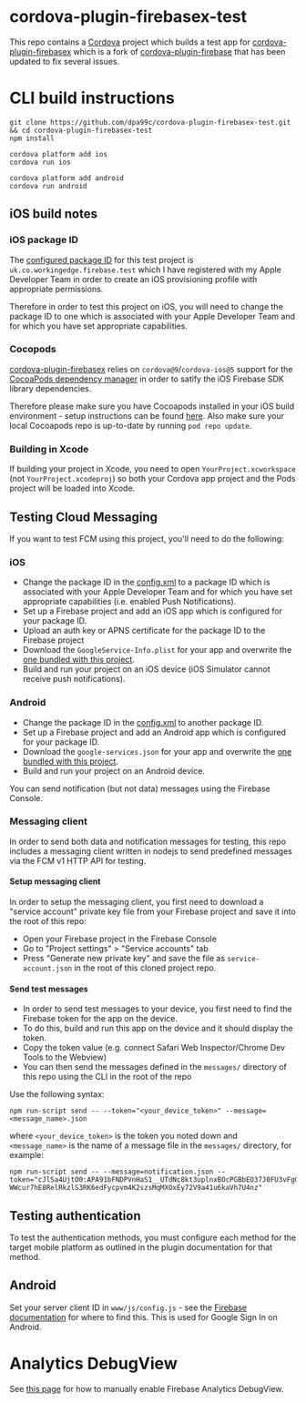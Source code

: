 cordova-plugin-firebasex-test
============================
This repo contains a [Cordova](http://cordova.apache.org/) project which builds a test app for [cordova-plugin-firebasex](https://github.com/dpa99c/cordova-plugin-firebasex) which is a fork of [cordova-plugin-firebase](https://github.com/arnesson/cordova-plugin-firebase) that has been updated to fix several issues.

# CLI build instructions

    git clone https://github.com/dpa99c/cordova-plugin-firebasex-test.git && cd cordova-plugin-firebasex-test
    npm install
    
    cordova platform add ios
    cordova run ios
    
    cordova platform add android
    cordova run android
    
## iOS build notes

### iOS package ID
The [configured package ID](https://github.com/dpa99c/cordova-plugin-firebasex-test/blob/master/config.xml#L2) for this test project is `uk.co.workingedge.firebase.test` which I have registered with my Apple Developer Team in order to create an iOS provisioning profile with appropriate permissions.

Therefore in order to test this project on iOS, you will need to change the package ID to one which is associated with your Apple Developer Team and for which you have set appropriate capabilities.

### Cocopods
[cordova-plugin-firebasex](https://github.com/dpa99c/cordova-plugin-firebasex) relies on `cordova@9`/`cordova-ios@5` support for the [CocoaPods dependency manager]( https://cocoapods.org/) in order to satify the iOS Firebase SDK library dependencies.

Therefore please make sure you have Cocoapods installed in your iOS build environment - setup instructions can be found [here](https://cocoapods.org/).
Also make sure your local Cocoapods repo is up-to-date by running `pod repo update`.

### Building in Xcode
If building your project in Xcode, you need to open `YourProject.xcworkspace` (not `YourProject.xcodeproj`) so both your Cordova app project and the Pods project will be loaded into Xcode.

## Testing Cloud Messaging
If you want to test FCM using this project, you'll need to do the following:

### iOS
- Change the package ID in the [config.xml](https://github.com/dpa99c/cordova-plugin-firebasex-test/blob/master/config.xml#L2) to a package ID which is associated with your Apple Developer Team and for which you have set appropriate capabilities (i.e. enabled Push Notifications).
- Set up a Firebase project and add an iOS app which is configured for your package ID.
- Upload an auth key or APNS certificate for the package ID to the Firebase project
- Download the `GoogleService-Info.plist` for your app and overwrite the [one bundled with this project](https://github.com/dpa99c/cordova-plugin-firebasex-test/blob/master/www/GoogleService-Info.plist).
- Build and run your project on an iOS device (iOS Simulator cannot receive push notifications).

### Android
- Change the package ID in the [config.xml](https://github.com/dpa99c/cordova-plugin-firebasex-test/blob/master/config.xml#L2) to another package ID.
- Set up a Firebase project and add an Android app which is configured for your package ID.
- Download the `google-services.json` for your app and overwrite the [one bundled with this project](https://github.com/dpa99c/cordova-plugin-firebasex-test/blob/master/www/google-services.json).
- Build and run your project on an Android device.

You can send notification (but not data) messages using the Firebase Console.

### Messaging client
In order to send both data and notification messages for testing, this repo includes a messaging client written in nodejs to send predefined messages via the FCM v1 HTTP API for testing.

#### Setup messaging client
In order to setup the messaging client, you first need to download a "service account" private key file from your Firebase project and save it into the root of this repo:

- Open your Firebase project in the Firebase Console
- Go to "Project settings" > "Service accounts" tab
- Press "Generate new private key" and save the file as `service-account.json` in the root of this cloned project repo.

#### Send test messages

- In order to send test messages to your device, you first need to find the Firebase token for the app on the device.
- To do this, build and run this app on the device and it should display the token.
- Copy the token value (e.g. connect Safari Web Inspector/Chrome Dev Tools to the Webview)
- You can then send the messages defined in the `messages/` directory of this repo using the CLI in the root of the repo

Use the following syntax:
```
npm run-script send -- --token="<your_device_token>" --message=<message_name>.json
```
where `<your_device_token>` is the token you noted down and `<message_name>` is the name of a message file in the `messages/` directory, for example:

```    
npm run-script send -- --message=notification.json --token="cJlSa4UjtO0:APA91bFNDPVnHaS1__UTdNc8kt3uplnxBOcPGBbEO37J0FU3vFgGyud7gWDT2RJ5VmSJ68qFyiCu0y-WWcur7hE8RelRkzlS3RK6edFycpvm4K2szsMqMXOxEy72V9a41u6kaVh7U4nz"
```

## Testing authentication
To test the authentication methods, you must configure each method for the target mobile platform as outlined in the plugin documentation for that method.

## Android
Set your server client ID in `www/js/config.js` - see the [Firebase documentation](https://firebase.google.com/docs/auth/android/google-signin#authenticate_with_firebase) for where to find this. This is used for Google Sign In on Android.

# Analytics DebugView
See [this page](https://support.google.com/firebase/answer/7201382?hl=en&utm_id=ad&authuser=1) for how to manually enable Firebase Analytics DebugView.
